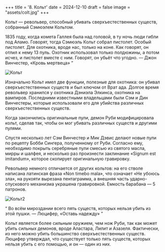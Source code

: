 +++
title = '8. Кольт'
date = 2024-12-10
draft = false
image = "assets/colt.jpg"
+++

Кольт — револьвер, способный убивать сверхъестественных существ, собранный Сэмюэлем Кольтом.

 1835 году, когда комета Галлея была над головой, в ту ночь люди гибли под Аламо. Говорят, тогда Сэмюэль Кольт собрал пистолет. Особый пистолет. Для охотника, вроде нас, только на коне. Как говорят, он отлил к нему 13 пуль. Охотник использовал только полдюжины, а потом исчез, и пистолет вместе с ним. Говорят, он убьёт что угодно.
— Джон Винчестер, «Кровь мертвеца»	”

![Кольт](https://avatars.dzeninfra.ru/get-zen_doc/2420191/pub_5f1dc522d4781b1af536e151_5f1dc5b274569d2fbb6057e7/scale_1200)

Изначально Кольт имел две функции, полезные для охотника: он убивал сверхъестественных существ и был ключом от Врат ада. Долгое время револьвер хранился у охотника Дэниэла Элкинса, охотника на вампиров. Последними известными владельцами были Сэм и Дин Винчестеры, которые использовали его для убийства различных сверхъестественных существ.

Когда закончились оригинальные пули, демон Руби модифицировала кольт, сделав так, чтобы он мог убивать различных существ и другими пулями.

Спустя несколько лет Сэм Винчестер и Мик Дэвис делают новые пули по рецепту Бобби Сингера, полученному от Руби. Согласно ему, необходимо покрыть серебряные пули смесью из святого масла, мирры и шалфея, и несколько раз произнести заклинание «Signum est imitandum», которое скопирует оригинальную гравировку.

Револьвер немного отличается от других кольтов: на его стволе написана латинская фраза «Non timebo mala», что означает «Не убоюсь зла», на рукояти вырезана пентаграмма, а внешняя часть ударно-спускового механизма украшена гравировкой. Емкость барабана — 5 патронов.

![Кольт2](https://i.ytimg.com/vi/YDn9l3buD70/maxresdefault.jpg)

“	Во всём мироздании всего пять существ, которых нельзя убить из этой пушки.
— Люцифер, «Оставь надежду»	”

Кольт является более сильным оружием, чем нож Руби, так как может убить сильных демонов, вроде Аластара, Лилит и Азазеля. Фактически, из него можно убить большинство сверхъестественных существ. Люцифер утверждал, что существует только пять существ, которых нельзя убить с его помощью, и он — один из них.